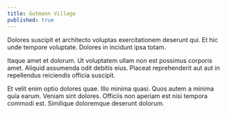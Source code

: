 ```yaml
---
title: Gutmann Village
published: true
---
```


Dolores suscipit et architecto voluptas exercitationem deserunt qui. Et hic unde tempore voluptate. Dolores in incidunt ipsa totam.

Itaque amet et dolorum. Ut voluptatem ullam non est possimus corporis amet. Aliquid assumenda odit debitis eius. Placeat reprehenderit aut aut in repellendus reiciendis officia suscipit.

Et velit enim optio dolores quae. Illo minima quasi. Quos autem a minima quia earum. Veniam sint dolores. Officiis non aperiam est nisi tempora commodi est. Similique doloremque deserunt dolorum.
